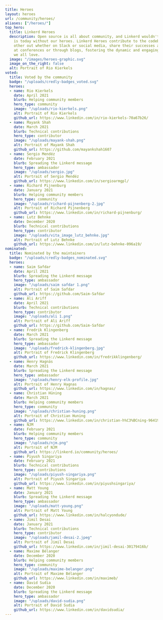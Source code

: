 ```yaml
---
title: Heroes
layout: heroes
url: /community/heroes/
aliases: ["/heroes/"]
top_hero:
  title: Linkerd Heroes
  description: Open source is all about community, and Linkerd wouldn't be what it
    is today without our heroes. Linkerd Heroes contribute to the codebase, help each
    other out whether on Slack or social media, share their successes and failures
    at conferences or through blogs, fostering the dynamic and engaging community
    we all love.
  image: "/images/heroes-graphic.svg"
  image_on_the_right: false
  alt: Portrait of Rio Kierkels
voted:
  title: Voted by the community
  badge: "/uploads/credly-badges_voted.svg"
  heroes:
  - name: Rio Kierkels
    date: April 2021
    blurb: Helping community members
    hero_type: community
    image: "/uploads/rio-kierkels.png"
    alt: Portrait of Rio Kierkels
    github_url: https://www.linkedin.com/in/rio-kierkels-70a67b26/
  - name: Mayank Shah
    date: March 2021
    blurb: Technical contributions
    hero_type: contributor
    image: "/uploads/mayank-shah.png"
    alt: Portrait of Mayank Shah
    github_url: https://github.com/mayankshah1607
  - name: Sergio Mendéz
    date: February 2021
    blurb: Spreading the Linkerd message
    hero_type: ambassador
    image: "/uploads/sergio.jpg"
    alt: Portrait of Sergio Mendéz
    github_url: https://www.linkedin.com/in/sergioarmgpl/
  - name: Richard Pijnenburg
    date: January 2021
    blurb: Helping community members
    hero_type: community
    image: "/uploads/richard-pijnenberg-2.jpg"
    alt: Portrait of Richard Pijnenberg
    github_url: https://www.linkedin.com/in/richard-pijnenburg/
  - name: Lutz Behnke
    date: December 2020
    blurb: Technical contributions
    hero_type: contributor
    image: "/uploads/vita_image_lutz_behnke.jpg"
    alt: Portrait of Lutz Behnke
    github_url: https://www.linkedin.com/in/lutz-behnke-096a19/
nominated:
  title: Nominated by the maintainers
  badge: "/uploads/credly-badges_nominated.svg"
  heroes:
  - name: Saim Safdar
    date: April 2021
    blurb: Spreading the Linkerd message
    hero_type: ambassador
    image: "/uploads/saim safdar 1.png"
    alt: Portrait of Saim Safdar
    github_url: https://github.com/Saim-Safdar
  - name: Ali Ariff
    date: April 2021
    blurb: Technical contributions
    hero_type: contributor
    image: "/uploads/ali 1.png"
    alt: Portrait of Ali Ariff
    github_url: https://github.com/Saim-Safdar
  - name: Fredrik Klingenberg
    date: March 2021
    blurb: Spreading the Linkerd message
    hero_type: ambassador
    image: "/uploads/fredrick-klingenberg.jpg"
    alt: Portrait of Fredrick Klingenberg
    github_url: https://www.linkedin.com/in/fredrikklingenberg/
  - name: Henry Hagnäs
    date: March 2021
    blurb: Spreading the Linkerd message
    hero_type: ambassador
    image: "/uploads/henry-elk-profile.jpg"
    alt: Portrait of Henry Hagnas
    github_url: https://www.linkedin.com/in/hagnas/
  - name: Christian Hüning
    date: March 2021
    blurb: Helping community members
    hero_type: community
    image: "/uploads/christian-huning.png"
    alt: Portrait of Christian Huning
    github_url: https://www.linkedin.com/in/christian-h%C3%BCning-964191a3/
  - name: NJM
    date: February 2021
    blurb: Helping community members
    hero_type: community
    image: "/uploads/njm.png"
    alt: Portrait of NJM
    github_url: https://linkerd.io/community/heroes/
  - name: Piyush Singariya
    date: February 2021
    blurb: Technical contributions
    hero_type: contributions
    image: "/uploads/piyush-singariya.png"
    alt: Portrait of Piyush Singariya
    github_url: https://www.linkedin.com/in/piyushsingariya/
  - name: Matt Young
    date: January 2021
    blurb: Spreading the Linkerd message
    hero_type: ambassador
    image: "/uploads/matt-young.png"
    alt: Portrait of Matt Young
    github_url: https://www.linkedin.com/in/halcyondude/
  - name: Jimil Desai
    date: January 2021
    blurb: Technical contributions
    hero_type: contributor
    image: "/uploads/jamil-desai-2.jpeg"
    alt: Portrait of Jimil Desai
    github_url: https://www.linkedin.com/in/jimil-desai-30179416b/
  - name: Maxime Bélanger
    date: December 2020
    blurb: Helping community members
    hero_type: community
    image: "/uploads/maxime-belanger.png"
    alt: Portrait of Maxime Bélanger
    github_url: https://www.linkedin.com/in/maximeb/
  - name: David Sudia
    date: December 2020
    blurb: Spreading the Linkerd message
    hero_type: ambassador
    image: "/uploads/david-sudia.png"
    alt: Portrait of David Sudia
    github_url: https://www.linkedin.com/in/davidsudia/
---
```

